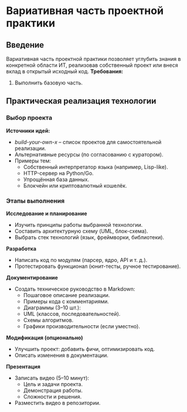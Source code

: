 # Вариативная часть проектной практики #
## Введение ##
Вариативная часть проектной практики позволяет углубить знания в конкретной области ИТ, реализовав собственный проект или внеся вклад в открытый исходный код.
**Требования:**
1. Выполнить базовую часть.
  
## Практическая реализация технологии ##
### Выбор проекта ###
**Источники идей:**
* *build-your-own-x* – список проектов для самостоятельной реализации.
* Альтернативные ресурсы (по согласованию с куратором).
* Примеры тем:
  * Собственный интерпретатор языка (например, Lisp-like).
  * HTTP-сервер на Python/Go.
  * Упрощённая база данных.
  * Блокчейн или криптовалютный кошелёк.

### Этапы выполнения ###
**Исследование и планирование**
* Изучить принципы работы выбранной технологии.
* Составить архитектурную схему (UML, блок-схема).
* Выбрать стек технологий (язык, фреймворки, библиотеки).

**Разработка**
* Написать код по модулям (парсер, ядро, API и т. д.).
* Протестировать функционал (юнит-тесты, ручное тестирование).

**Документирование**
* Создать техническое руководство в Markdown:
   * Пошаговое описание реализации.
   * Примеры кода с комментариями.
   * Диаграммы (3–10 шт.):
   * UML (классов, последовательностей).
   * Схемы алгоритмов.
   * Графики производительности (если уместно).
  
**Модификация (опционально)**
* Улучшить проект: добавить фичи, оптимизировать код.
* Описать изменения в документации.

**Презентация**
* Записать видео (5–10 минут):
  * Цель и задачи проекта.
  * Демонстрация работы.
  * Сложности и решения.
* Разместить видео в репозитории.
